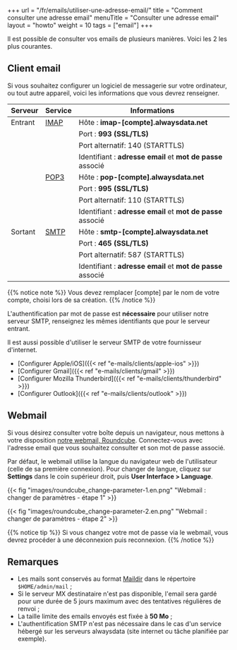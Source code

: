 +++
url = "/fr/emails/utiliser-une-adresse-email/"
title = "Comment consulter une adresse email"
menuTitle = "Consulter une adresse email"
layout = "howto"
weight = 10
tags = ["email"]
+++

Il est possible de consulter vos emails de plusieurs manières. Voici les 2 les plus courantes.

## Client email

Si vous souhaitez configurer un logiciel de messagerie sur votre ordinateur, ou tout autre appareil, voici les informations que vous devrez renseigner.

| Serveur | Service                                                                | Informations                                        |
|---------|------------------------------------------------------------------------|-----------------------------------------------------|
| Entrant | [IMAP](https://fr.wikipedia.org/wiki/Internet_Message_Access_Protocol) | Hôte : **imap-[compte].alwaysdata.net**                 |
|         |                                                                        | Port : **993 (SSL/TLS)**                               |
|||Port alternatif: 140 (STARTTLS)|
|         |                                                                        | Identifiant : **adresse email** et **mot de passe** associé |
|         | [POP3](https://fr.wikipedia.org/wiki/Post_Office_Protocol)             | Hôte : **pop-[compte].alwaysdata.net**                  |
|         |                                                                        | Port : **995 (SSL/TLS)**                               |
|||Port alternatif: 110 (STARTTLS)|
|         |                                                                        | Identifiant : **adresse email** et **mot de passe** associé |
| Sortant | [SMTP](https://fr.wikipedia.org/wiki/Simple_Mail_Transfer_Protocol)    | Hôte : **smtp-[compte].alwaysdata.net**                 |
|         |                                                                        | Port : **465 (SSL/TLS)**                              |
|||Port alternatif: 587 (STARTTLS)|
|         |                                                                        | Identifiant : **adresse email** et **mot de passe** associé |

{{% notice note %}}
Vous devez remplacer [compte] par le nom de votre compte, choisi lors de sa création.
{{% /notice %}}

L'authentification par mot de passe est **nécessaire** pour utiliser notre serveur SMTP, renseignez les mêmes identifiants que pour le serveur entrant.

Il est aussi possible d'utiliser le serveur SMTP de votre fournisseur d'internet.

* [Configurer Apple/iOS]({{< ref "e-mails/clients/apple-ios" >}})
* [Configurer Gmail]({{< ref "e-mails/clients/gmail" >}})
* [Configurer Mozilla Thunderbird]({{< ref "e-mails/clients/thunderbird" >}})
* [Configurer Outlook]({{< ref "e-mails/clients/outlook" >}})

## Webmail

Si vous désirez consulter votre boîte depuis un navigateur, nous mettons à votre disposition [notre webmail, Roundcube](https://webmail.alwaysdata.com). Connectez-vous avec l'adresse email que vous souhaitez consulter et son mot de passe associé.

Par défaut, le webmail utilise la langue du navigateur web de l'utilisateur (celle de sa première connexion). Pour changer de langue, cliquez sur **Settings** dans le coin supérieur droit, puis **User Interface > Language**.

{{< fig "images/roundcube_change-parameter-1.en.png" "Webmail : changer de paramètres - étape 1" >}}

{{< fig "images/roundcube_change-parameter-2.en.png" "Webmail : changer de paramètres - étape 2" >}}

{{% notice tip %}}
Si vous changez votre mot de passe via le webmail, vous devrez procéder à une déconnexion puis reconnexion.
{{% /notice %}}

## Remarques

- Les mails sont conservés au format [Maildir](https://fr.wikipedia.org/wiki/Maildir) dans le répertoire `$HOME/admin/mail` ;
- Si le serveur MX destinataire n'est pas disponible, l'email sera gardé pour une durée de 5 jours maximum avec des tentatives régulières de renvoi ;
- La taille limite des emails envoyés est fixée à **50 Mo** ;
- L'authentification SMTP n'est pas nécessaire dans le cas d'un service hébergé sur les serveurs alwaysdata (site internet ou tâche planifiée par exemple).
